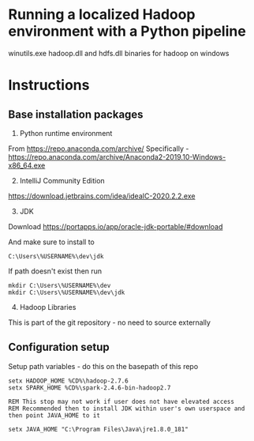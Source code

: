 # Running a localized Hadoop environment with a Python pipeline
winutils.exe hadoop.dll and hdfs.dll binaries for hadoop on windows

# Instructions

## Base installation packages

1. Python runtime environment

From https://repo.anaconda.com/archive/
Specifically - https://repo.anaconda.com/archive/Anaconda2-2019.10-Windows-x86_64.exe


2. IntelliJ Community Edition

https://download.jetbrains.com/idea/ideaIC-2020.2.2.exe

3. JDK

Download
https://portapps.io/app/oracle-jdk-portable/#download

And make sure to install to

```
C:\Users\%USERNAME%\dev\jdk
```

If path doesn't exist then run

```
mkdir C:\Users\%USERNAME%\dev
mkdir C:\Users\%USERNAME%\dev\jdk
```

4. Hadoop Libraries

This is part of the git repository - no need to source externally

## Configuration setup

Setup path variables - do this on the basepath of this repo
```
setx HADOOP_HOME %CD%\hadoop-2.7.6
setx SPARK_HOME %CD%\spark-2.4.6-bin-hadoop2.7

REM This stop may not work if user does not have elevated access
REM Recommended then to install JDK within user's own userspace and then point JAVA_HOME to it

setx JAVA_HOME "C:\Program Files\Java\jre1.8.0_181"
```
